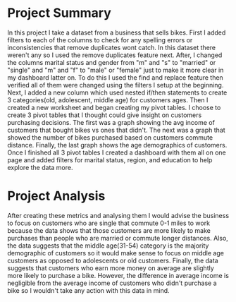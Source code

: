 # Project Summary 
 In this project I take a dataset from a business that sells bikes. First I added filters to each of the columns to check for any spelling errors or inconsistencies that remove duplicates wont catch.  In this dataset there weren't any so I used the remove duplicates feature next.  After, I changed the columns marital status and gender from "m" and "s" to "married" or "single" and "m" and "f" to "male" or "female" just to make it more clear in my dashboard latter on.  To do this I used the find and replace feature then verified all of them were changed using the filters I setup at the beginning. Next, I added a new column which used nested if/then statements to create 3 categories(old, adolescent, middle age) for customers ages. Then I created a new worksheet and began creating my pivot tables.  I choose to create 3 pivot tables that I thought could give insight on customers purchasing decisions.  The first was a graph showing the avg income of customers that bought bikes vs ones that didn't.  The next was a graph that showed the number of bikes purchased based on customers commute distance.  Finally, the last graph shows the age demographics of customers.  Once I finished all 3 pivot tables I created a dashboard with them all on one page and added filters for marital status, region, and education to help explore the data more.  

# Project Analysis
After creating these metrics and analysing them I would advise the business to focus on customers who are single that commute 0-1 miles to work because the data shows that those customers are more likely to make purchases than people who are married or commute longer distances.  Also, the data suggests that the middle age(31-54) category is the majority demographic of customers so it would make sense to focus on middle age customers as opposed to adolescents or old customers.  Finally,  the data suggests that customers who earn more money on average are slightly more likely to purchase a bike.  However, the difference in average income is negligible from the average income of customers who didn't purchase a bike so I wouldn't take any action with this data in mind.
